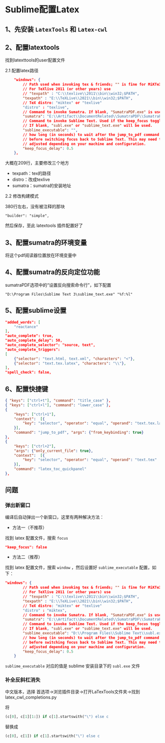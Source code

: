 # Sublime配置Latex

## 1、先安装 `LatexTools` 和 `Latex-cwl`

## 2、配置latextools

找到latexttools的user配置文件

2.1 配置latex路径

```json
	"windows": {
		// Path used when invoking tex & friends; "" is fine for MiKTeX
		// For TeXlive 2011 (or other years) use
		// "texpath" : "C:\\texlive\\2011\\bin\\win32;$PATH",
		"texpath" : "E:\\TeXLive\\2021\\bin\\win32;$PATH",
		// TeX distro: "miktex" or "texlive"
		"distro" : "texlive",
		// Command to invoke Sumatra. If blank, "SumatraPDF.exe" is used (it has to be on your PATH)
		"sumatra": "E:\\Artifact\\DocumentRelated\\SumatraPDF\\SumatraPDF.exe",
		// Command to invoke Sublime Text. Used if the keep_focus toggle is true.
		// If blank, "subl.exe" or "sublime_text.exe" will be used.
		"sublime_executable": "",
		// how long (in seconds) to wait after the jump_to_pdf command completes
		// before switching focus back to Sublime Text. This may need to be
		// adjusted depending on your machine and configuration.
		"keep_focus_delay": 0.5
	},
```

大概在209行，主要修改三个地方

+ texpath：tex的路径
+ distro：改成texlive
+ sumatra：sumatra的安装地址

2.2 修改构建模式

380行左右，没有被注释的那块

```
"builder": "simple",
```

然后保存，至此 latextools 插件配置好了

## 3、配置sumatra的环境变量

将这个pdf阅读器位置放在环境变量中

## 4、配置sumatra的反向定位功能

sumatraPDF选项中的“设置反向搜索命令行”，如下配置

`"D:\Program Files\Sublime Text 3\sublime_text.exe" "%f:%l"`

## 5、配置sublime设置

```json
"added_words": [
    "reactance"
],
"auto_complete": true,
"auto_complete_delay": 50,
"auto_complete_selector": "source, text",
"auto_complete_triggers":
[
    {"selector": "text.html, text.xml", "characters": "<"},
    {"selector": "text.tex.latex", "characters": "\\"},
],
"spell_check": false,
```

## 6、配置快捷键

```json
{ "keys": ["ctrl+t"], "command": "title_case" },
{ "keys": ["ctrl+l"], "command": "lower_case" },
{   
    "keys": ["ctrl+1"], 
    "context":  [{
        "key": "selector", "operator": "equal", "operand": "text.tex.latex"
    }],
    "command": "jump_to_pdf", "args": {"from_keybinding": true}
},
{
    "keys": ["ctrl+2"],
    "args": {"only_current_file": true},
    "context":  [{
        "key": "selector", "operator": "equal", "operand": "text.tex"
    }],
    "command": "latex_toc_quickpanel"
},
```



## 问题

### 弹出新窗口

编译后自动弹出一个新窗口，这里有两种解决方法：

+ 方法一（不推荐）

找到 latex 配置文件，搜索 `focus` 

```json
"keep_focus": false
```



+ 方法二（推荐）

找到 latex 配置文件，搜索 `window` ，然后设置好 `sublime_executable` 配置，如下：

```json
"windows": {
		// Path used when invoking tex & friends; "" is fine for MiKTeX
		// For TeXlive 2011 (or other years) use
		// "texpath" : "C:\\texlive\\2011\\bin\\win32;$PATH",
		"texpath" : "E:\\TeXLive\\2021\\bin\\win32;$PATH",
		// TeX distro: "miktex" or "texlive"
		"distro" : "miktex",
		// Command to invoke Sumatra. If blank, "SumatraPDF.exe" is used (it has to be on your PATH)
		"sumatra": "E:\\Artifact\\DocumentRelated\\SumatraPDF\\SumatraPDF.exe",
		// Command to invoke Sublime Text. Used if the keep_focus toggle is true.
		// If blank, "subl.exe" or "sublime_text.exe" will be used.
		"sublime_executable": "D:\\Program Files\\Sublime Text\\subl.exe",
		// how long (in seconds) to wait after the jump_to_pdf command completes
		// before switching focus back to Sublime Text. This may need to be
		// adjusted depending on your machine and configuration.
		"keep_focus_delay": 0.5
	}
```

`sublime_executable` 对应的值是 sublime 安装目录下的 `subl.exe` 文件

### 补全反斜杠消失

中文版本，选择 首选项→浏览插件目录→打开LaTexTools文件夹→找到latex_cwl_completions.py

将

```python
(c[0], c[1][1:]) if c[1].startswith("\") else c
```

 替换成

```python
(c[0], c[1]) if c[1].startswith("\") else c
```

